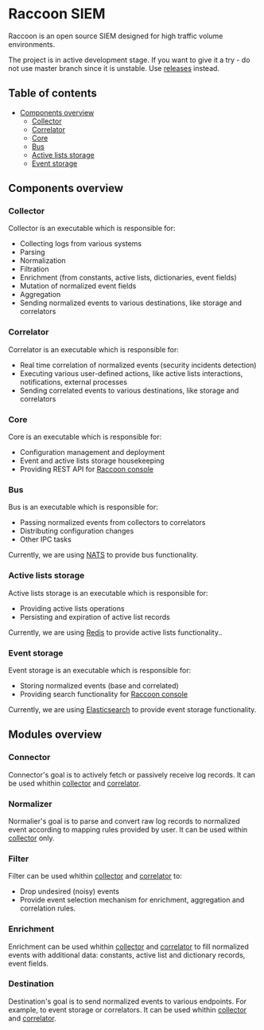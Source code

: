 # Raccoon SIEM
Raccoon is an open source SIEM designed for high traffic volume environments.

The project is in active development stage. If you want to give it a try - do not use master branch since it is unstable. 
Use [releases](https://github.com/tephrocactus/raccoon-siem/releases) instead.

## Table of contents
* [Components overview](#components-overview)
  * [Collector](#collector)
  * [Correlator](#correlator)
  * [Core](#core)
  * [Bus](#bus)
  * [Active lists storage](#active-lists-storage)
  * [Event storage](#event-storage)

## Components overview

### Collector
Collector is an executable which is responsible for:
* Collecting logs from various systems
* Parsing
* Normalization
* Filtration
* Enrichment (from constants, active lists, dictionaries, event fields)
* Mutation of normalized event fields
* Aggregation
* Sending normalized events to various destinations, like storage and correlators

### Correlator
Correlator is an executable which is responsible for:
* Real time correlation of normalized events (security incidents detection)
* Executing various user-defined actions, like active lists interactions, notifications, external processes
* Sending correlated events to various destinations, like storage and correlators

### Core
Core is an executable which is responsible for:
* Configuration management and deployment
* Event and active lists storage housekeeping
* Providing REST API for [Raccoon console](https://github.com/tephrocactus/raccoon-console)

### Bus
Bus is an executable which is responsible for:
* Passing normalized events from collectors to correlators
* Distributing configuration changes
* Other IPC tasks

Currently, we are using [NATS](https://nats.io/) to provide bus functionality. 

### Active lists storage
Active lists storage is an executable which is responsible for:
* Providing active lists operations
* Persisting and expiration of active list records

Currently, we are using [Redis](https://redis.io/) to provide active lists functionality..

### Event storage
Event storage is an executable which is responsible for:
* Storing normalized events (base and correlated)
* Providing search functionality for [Raccoon console](https://github.com/tephrocactus/raccoon-console)

Currently, we are using [Elasticsearch](https://www.elastic.co/products/elasticsearch) to provide event storage functionality.

## Modules overview

### Connector
Connector's goal is to actively fetch or passively receive log records. It can be used whithin [collector](#collector) and [correlator](#correlator).

### Normalizer
Normalier's goal is to parse and convert raw log records to normalized event according to mapping rules provided by user. It can be used within [collector](#collector) only.

### Filter
Filter can be used whithin [collector](#collector) and [correlator](#correlator) to:
* Drop undesired (noisy) events
* Provide event selection mechanism for enrichment, aggregation and correlation rules.

### Enrichment
Enrichment can be used whithin [collector](#collector) and [correlator](#correlator) to fill normalized events with additional data: constants, active list and dictionary records, event fields.

### Destination
Destination's goal is to send normalized events to various endpoints. For example, to event storage or correlators.
It can be used whithin [collector](#collector) and [correlator](#correlator).
